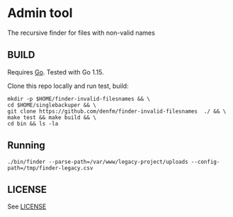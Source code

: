 # Admin tool
The recursive finder for files with non-valid names

## BUILD 
Requires [Go](https://golang.org/doc/install). Tested with Go 1.15.

Clone this repo locally and run test, build:
```
mkdir -p $HOME/finder-invalid-filesnames && \
cd $HOME/singlebackuper && \
git clone https://github.com/denfm/finder-invalid-filesnames  ./ && \
make test && make build && \
cd bin && ls -la
```

## Running

```
./bin/finder --parse-path=/var/www/legacy-project/uploads --config-path=/tmp/finder-legacy.csv
```

## LICENSE

See [LICENSE](./LICENSE)